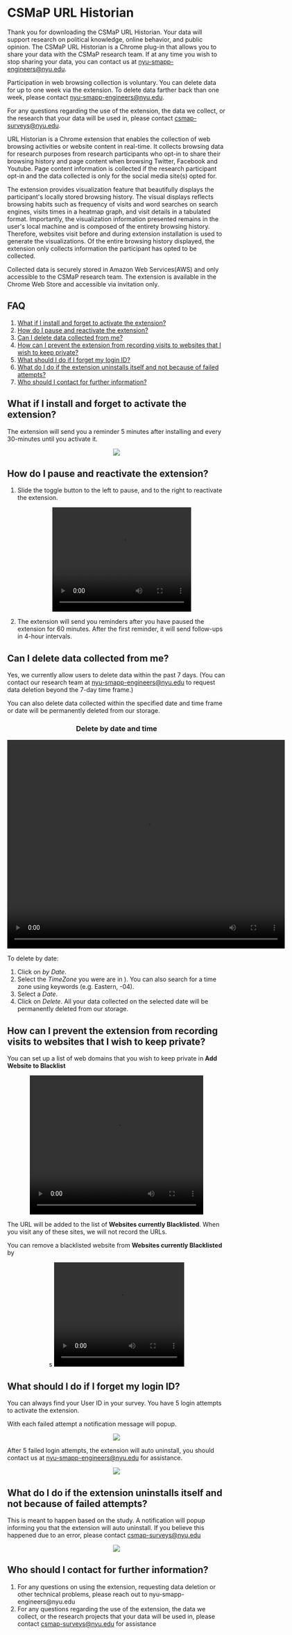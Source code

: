# CSMaP URL Historian
Thank you for downloading the CSMaP URL Historian. Your data will support research on political knowledge, online behavior, and public opinion. The CSMaP URL Historian is a Chrome plug-in that allows you to share your data with the CSMaP research team. If at any time you wish to stop sharing your data, you can contact us at [nyu-smapp-engineers@nyu.edu](mailto:nyu-smapp-engineers@nyu.edu).

Participation in web browsing collection is voluntary. You can delete data for up to one week via the extension. To delete data farther back than one week, please contact [nyu-smapp-engineers@nyu.edu](mailto:nyu-smapp-engineers@nyu.edu).

For any questions regarding the use of the extension, the data we collect, or the research that your data will be used in, please contact [csmap-surveys@nyu.edu](mailto:csmap-surveys@nyu.edu). 

URL Historian is a Chrome extension that enables the collection of web browsing activities or website content in real-time. It collects browsing data for research purposes from research participants who opt-in to share their browsing history and page content when browsing Twitter, Facebook and Youtube. Page content information is collected if the research participant opt-in and the data collected is only for the social media site(s) opted for. 

The extension provides visualization feature that beautifully displays the participant's locally stored browsing history. The visual displays reflects browsing habits such as frequency of visits and word searches on search engines, visits times in a heatmap graph, and visit details in a tabulated format. Importantly, the visualization information presented remains in the user's local machine and is composed of the entirety browsing history. Therefore, websites visit before and during extension installation is used to generate the visualizations. Of the entire browsing history displayed, the extension only collects information the participant has opted to be collected.

Collected data is securely stored in Amazon Web Services(AWS) and only accessible to the CSMaP research team. The extension is available in the Chrome Web Store and accessible via invitation only.


## FAQ
1. [What if I install and forget to activate the extension?](https://github.com/csmap-surveys/csmap-surveys.github.io/blob/main/csmap_url_historian.md#what-if-i-install-and-forget-to-activate-the-extension) 
2. [How do I pause and reactivate the extension?](https://github.com/csmap-surveys/csmap-surveys.github.io/blob/main/csmap_url_historian.md#how-do-i-pause-and-reactivate-the-extension)
3. [Can I delete data collected from me?](https://github.com/csmap-surveys/csmap-surveys.github.io/blob/main/csmap_url_historian.md#can-i-delete-data-collected-from-me)
4. [How can I prevent the extension from recording visits to websites that I wish to keep private?](https://github.com/csmap-surveys/csmap-surveys.github.io/blob/main/csmap_url_historian.md#how-can-i-prevent-the-extension-from-recording-visits-to-websites-that-i-wish-to-keep-private)
5. [What should I do if I forget my login ID?](https://github.com/csmap-surveys/csmap-surveys.github.io/blob/main/csmap_url_historian.md#what-should-i-do-if-i-forget-my-login-id)
6. [What do I do if the extension uninstalls itself and not because of failed attempts?](https://github.com/csmap-surveys/csmap-surveys.github.io/blob/main/csmap_url_historian.md#what-do-i-do-if-the-extension-uninstalls-itself-and-not-because-of-failed-attempts)
7. [Who should I contact for further information?](https://github.com/csmap-surveys/csmap-surveys.github.io/blob/main/csmap_url_historian.md#-who-should-i-contact-for-further-information)

<div>
	<h2>What if I install and forget to activate the extension?</h2>
	<p>The extension will send you a reminder 5 minutes after installing and every 30-minutes until you activate it.</p>
	<p align="center"><img src="images/alerts/inactive.jpg"></p>
</div>
<div>
	<h2>How do I pause and reactivate the extension?</h2>
	<ol>
		<li>Slide the toggle button to the left to pause, and to the right to reactivate the extension.</li>
		<p align ="center">
			<video width="320" height="240" controls>
  				<source src="videos/uh_pause.mp4" type="video/mp4">
			</video>
		</p>
		<li>The extension will send you reminders after you have paused the extension for 60 minutes. After the first reminder, it will send follow-ups in 4-hour intervals.</li>
	</ol>
</div>
<div>
 	<h2>Can I delete data collected from me?</h2>
	<p>Yes, we currently allow users to delete data within the past 7 days. (You can contact our research team at <a href="mailto:nyu-smapp-engineers@nyu.edu">nyu-smapp-engineers@nyu.edu</a> to request data deletion beyond the 7-day time frame.)</p>
	<p>You can also delete data collected within the specified date and time frame or date will be permanently deleted from our storage.</p>
	<center><h3> Delete by date and time</h3></center>
	<p align ="center">
		<video width="640" height="480" controls>
	  		<source src="videos/uh_delbytime.mp4" type="video/mp4">
		</video>
	</p>
</div>

To delete by date:
1. Click on _by Date_.
2. Select the _TimeZone_ you were are in ). You can also search for a time zone using keywords (e.g. Eastern, -04).
3. Select a _Date_.
4. Click on _Delete_. All your data collected on the selected date will be permanently deleted from our storage.

<div>
	<h2>How can I prevent the extension from recording visits to websites that I wish to keep private?</h2>
	<p>You can set up a list of web domains that you wish to keep private in <strong>Add Website to Blacklist</strong>
	<p align ="center">
		<video width="400" height="320" controls>
  			<source src="videos/uh_blacklist.mp4" type="video/mp4">
		</video>
	</p>
	<p>The URL will be added to the list of <strong>Websites currently Blacklisted</strong>. When you visit any of these sites, we will not record the URLs.</p> 
	<p>You can remove a blacklisted website from <strong>Websites currently Blacklisted</strong> by </p> 
	<p align="center">s
		<video width="300" height="240" controls>
	  		<source src="videos/uh_unblacklist.mp4" type="video/mp4">
		</video>
	</p>

</div>
<div>
	<h2>What should I do if I forget my login ID?</h2>
	<p>You can always find your User ID in your survey. You have 5 login attempts to activate the extension.</p>
	<p> With each failed attempt a notification message will popup.</p>
	<p align="center"><img src="images/alerts/failed_attempt.jpg"></p>
	<p>After 5 failed login attempts, the extension will auto uninstall, you should contact us at <a href="mailto:nyu-smapp-engineers@nyu.edu"> nyu-smapp-engineers@nyu.edu</a> for assistance.</p>
	<p align="center"><img src="images/alerts/final_failed_attempt.jpg"></p>
</div>
<div>
	<h2>What do I do if the extension uninstalls itself and not because of failed attempts?</h2>
	<p>This is meant to happen based on the study. A notification will popup informing you that the extension will auto uninstall. If you believe this happened due to an error, please contact  <a href="mailto:csmap-surveys@nyu.edu">csmap-surveys@nyu.edu</a></p>
	<p align="center"><img src="images/alerts/uninstall.jpg"></p>
</div>
<div>
	<h2> Who should I contact for further information?</h2>
	<ol>
		<li>For any questions on using the extension, requesting data deletion or other technical problems, please reach out to nyu-smapp-engineers@nyu.edu</li>
		<li>For any questions regarding the use of the extension, the data we collect, or the research projects that your data will be used in, please contact <a href="mailto:csmap-surveys@nyu.edu">csmap-surveys@nyu.edu</a> for assistance</li>
	</ol>
</div>